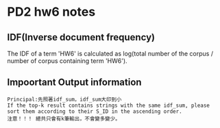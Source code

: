 # PD2 hw6 notes

## IDF(Inverse document frequency)
The IDF of a term 'HW6' is calculated as log(total number of the corpus / number of corpus containing term 'HW6').

## Impoortant Output information
    Principal:先照著idf_sum，idf_sum大印到小
    If the top-k result contains strings with the same idf_sum, please sort them according to their S_ID in the ascending order. 
    注意！！！ 總共只會有k筆輸出，不會變多變少。